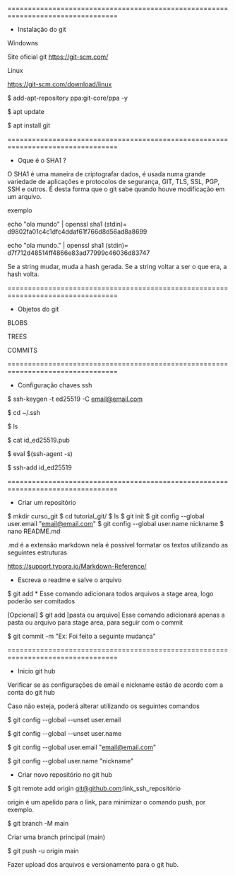 =================================================================================

- Instalação do git 

Windowns

Site oficial git 
https://git-scm.com/

Linux

https://git-scm.com/download/linux

$ add-apt-repository ppa:git-core/ppa -y

$ apt update

$ apt install git

=================================================================================

- Oque é o SHA1 ? 

O SHA1 é uma maneira de criptografar dados, é usada numa grande variedade de aplicações e protocolos de segurança, GIT, TLS, SSL, PGP, SSH e outros. É desta forma que o git sabe quando houve modificação em um arquivo.

exemplo 

echo "ola mundo" | openssl sha1
(stdin)= d9802fa01c4c1dfc4ddaf61f766d8d56ad8a8699

echo "ola mundo." | openssl sha1
(stdin)= d7f712d48514ff4866e83ad77999c46036d83747

Se a string mudar, muda a hash gerada. Se a string voltar a ser o que era, a hash volta.

=================================================================================

- Objetos do git 

BLOBS

TREES

COMMITS


=================================================================================

- Configuração chaves ssh

 $ ssh-keygen -t ed25519 -C email@email.com
 
 $ cd ~/.ssh
 
 $ ls
 
 $ cat id_ed25519.pub 
 
 $ eval $(ssh-agent -s)
 
 $ ssh-add id_ed25519

=================================================================================

- Criar um repositório 

$ mkdir curso_git
$ cd tutorial_git/
$ ls
$ git init 
$ git config --global user.email "email@email.com"
$ git config --global user.name nickname
$ nano README.md

.md é a extensão markdown nela é possivel formatar os textos utilizando as seguintes estruturas

https://support.typora.io/Markdown-Reference/

- Escreva o readme e salve o arquivo

$ git add *
Esse comando adicionara todos arquivos a stage area, logo poderão ser comitados

[Opcional] $ git add [pasta ou arquivo]
Esse comando adicionará apenas a pasta ou arquivo para stage area, para seguir com o commit

$ git commit -m "Ex: Foi feito a seguinte mudança"

=================================================================================

- Inicio git hub

Verificar se as configurações de email e nickname estão de acordo com a conta do git hub

Caso não esteja, poderá alterar utilizando os seguintes comandos

$ git config --global --unset user.email

$ git config --global --unset user.name

$ git config --global user.email "email@email.com"

$ git config --global user.name "nickname"

- Criar novo repositório no git hub

$ git remote add origin git@github.com:link_ssh_repositório

origin é um apelido para o link, para minimizar o comando push, por exemplo.

$ git branch -M main

Criar uma branch principal (main)

$ git push -u origin main

Fazer upload dos arquivos e versionamento para o git hub.





